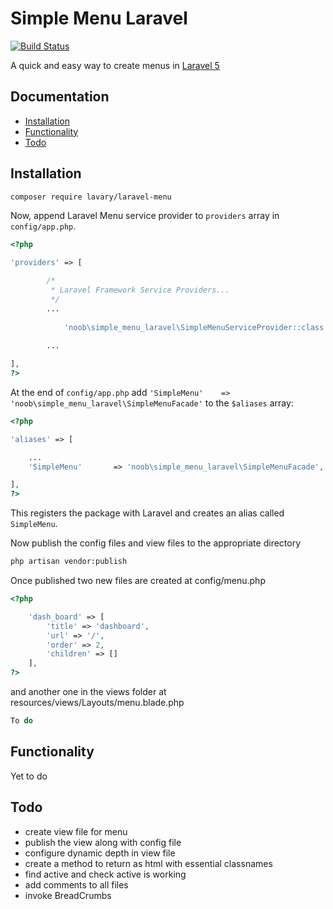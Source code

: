 # Simple Menu Laravel 
[![Build Status](https://travis-ci.org/Spider-Tech/SimpleMenu.svg?branch=master)](https://travis-ci.org/Spider-Tech/SimpleMenu.svg?branch=master)

A quick and easy way to create menus in [Laravel 5](http://laravel.com/)

## Documentation

* [Installation](#installation)
* [Functionality](#functionality)
* [Todo](#todo)



## Installation


```bash
composer require lavary/laravel-menu
```

Now, append Laravel Menu service provider to `providers` array in `config/app.php`.


```php
<?php

'providers' => [

        /*
         * Laravel Framework Service Providers...
         */
        ...
        
            'noob\simple_menu_laravel\SimpleMenuServiceProvider::class',
        
        ...

],
?>
```

At the end of `config/app.php` add `'SimpleMenu'    => 'noob\simple_menu_laravel\SimpleMenuFacade'` to the `$aliases` array:

```php
<?php

'aliases' => [

    ...
    'SimpleMenu'       => 'noob\simple_menu_laravel\SimpleMenuFacade',

],
?>
```

This registers the package with Laravel and creates an alias called `SimpleMenu`.

Now publish the config files and view files to the appropriate directory

```bash
php artisan vendor:publish
```

Once published two new files are created at config/menu.php

```php
<?php

    'dash_board' => [
        'title' => 'dashboard',
        'url' => '/',
        'order' => 2,
        'children' => []
    ],
?>
```

and another one in the views folder at resources/views/Layouts/menu.blade.php
```php
To do
```



## Functionality

Yet to do


## Todo

* create view file for menu
* publish the view along with config file
* configure dynamic depth in view file
* create a method to return as html with essential classnames
* find active and check active is working
* add comments to all files
* invoke BreadCrumbs 
